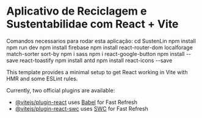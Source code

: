 # Aplicativo de Reciclagem e Sustentabilidae com React + Vite
Comandos necessarios para rodar esta aplicação:
cd SustenLin
npm install
npm run dev
npm install firebase
npm install react-router-dom localforage match-sorter sort-by
npm i sass
npm i react-google-button
npm install --save react-toastify
npm install antd
npm install react-icons --save

This template provides a minimal setup to get React working in Vite with HMR and some ESLint rules.

Currently, two official plugins are available:

- [@vitejs/plugin-react](https://github.com/vitejs/vite-plugin-react/blob/main/packages/plugin-react/README.md) uses [Babel](https://babeljs.io/) for Fast Refresh
- [@vitejs/plugin-react-swc](https://github.com/vitejs/vite-plugin-react-swc) uses [SWC](https://swc.rs/) for Fast Refresh
